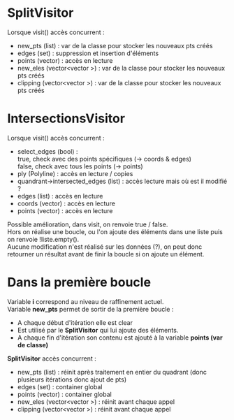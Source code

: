 # SplitVisitor
Lorsque visit() accès concurrent : 
* new_pts (list<Point3D>) : var de la classe pour stocker les nouveaux pts créés 
* edges (set<QuadEdge>) : suppression et insertion d'éléments 
* points (vector<MeshPoint>) : accès en lecture 
* new_eles (vector<vector<unsigned int> >) : var de la classe pour stocker les nouveaux pts créés
* clipping (vector<vector<Point3D> >) : var de la classe pour stocker les nouveaux pts créés

# IntersectionsVisitor
Lorsque visit() accès concurrent : 
* select_edges (bool) :  
true, check avec des points spécifiques (-> coords & edges)  
false, check avec tous les points (-> points)
* ply (Polyline) : accès en lecture / copies
* quandrant->intersected_edges (list<unsigned int>) : accès lecture mais où est il modifié ?
* edges (list<unsigned int>) : accès en lecture
* coords (vector<Point3D>) : accès en lecture
* points (vector<MeshPoint>) : accès en lecture

Possible amélioration, dans visit, on renvoie true / false.  
Hors on réalise une boucle, ou l'on ajoute des éléments dans une liste puis on renvoie !liste.empty().  
Aucune modification n'est réalisé sur les données (?), on peut donc retourner un résultat avant de finir la boucle si on ajoute un élément.  


# Dans la première boucle

Variable **i** correspond au niveau de raffinement actuel.  
Variable **new_pts** permet de sortir de la première boucle :
- A chaque début d'itération elle est clear
- Est utilisé par le **SplitVisitor** qui lui ajoute des éléments.
- A chaque fin d'itération son contenu est ajouté à la variable **points (var de classe)**

**SplitVisitor** accès concurrent : 
* new_pts (list<Point3D>) : réinit après traitement en entier du quadrant (donc plusieurs itérations donc ajout de pts)
* edges (set<QuadEdge>) : container global
* points (vector<MeshPoint>) : container global
* new_eles (vector<vector<unsigned int> >) : réinit avant chaque appel
* clipping (vector<vector<Point3D> >) : réinit avant chaque appel

